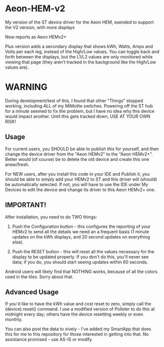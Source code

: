 Aeon-HEM-v2
===========

My version of the ST device driver for the Aeon HEM, exended to support the V2 version, with more displays

Now reports as Aeon HEMv2+

Plus version adds a secondary display that shows kWh, Watts, Amps and Volts per each leg, instead of the High/Low values. You can toggle back and forth between the displays, but the L1/L2 values are only monitored while viewing that page (they aren't tracked in the background like the High/Low values are).

WARNING
=======
During development/test of this, I found that other "Things" stopped working, including ALL of my MiMolite switches. Powering off the ST hub for a minute seemed to fix the problem, but I have no idea why this device would impact another. Until this gets tracked down, USE AT YOUR OWN RISK!

Usage
-----

For current users, you SHOULD be able to publish this for yourself, and then change the device driver from the "Aeon HEMv2" to the "Aeon HEMv2+". Better would (of course) be to delete the old device and create this one anew/fresh.

For NEW users, after you install this code in your IDE and Publish it, you should be able to simply add your HEMv2 to ST and this driver will (should) be automatically selected. If not, you will have to use the IDE under My Devices to edit the device and change its driver to this Aeon HEMv2+ one.

IMPORTANT!
----------
After installation, you need to do TWO things:

1) Push the Configuration button - this configures the reporting of your HEMv2 to send all the details we need an a frequent basis (1 minute updates on the kWh displays, and 20 second updates on everything else).

2) Push the RESET button - this will reset all the values necessary for the display to be updated properly. If you don't do this, you'll never see data; if you do, you should start seeing updates within 60 seconds.

Android users will likely find that NOTHING works, because of all the colors used in the tiles. Sorry about that.

Advanced Usage
--------------
If you'd like to have the kWh value and cost reset to zero, simply call the (device).reset() command. I use a modified version of Pollster to do this at midnight every day; others have the device resetting weekly or even monthly.

You can also post the data to xively - I've added my SmartApp that does this for me to this repository for those interested in getting into that. No assistance promised - use AS-IS or modify.
